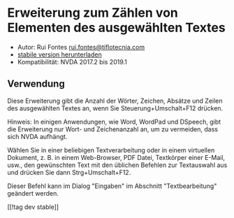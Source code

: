 # Erweiterung zum Zählen von Elementen des ausgewählten Textes #

* Autor: Rui Fontes <rui.fontes@tiflotecnia.com>
* [stabile version herunterladen][1]
* Kompatibilität: NVDA 2017.2 bis 2019.1

## Verwendung ##
Diese Erweiterung gibt die Anzahl der Wörter, Zeichen, Absätze und Zeilen
des ausgewählten Textes an, wenn Sie Steuerung+Umschalt+F12 drücken.

Hinweis: In einigen Anwendungen, wie Word, WordPad und DSpeech, gibt die
Erweiterung nur Wort- und Zeichenanzahl an, um zu vermeiden, dass sich NVDA
aufhängt.

Wählen Sie in einer beliebigen Textverarbeitung oder in einem virtuellen
Dokument, z. B. in einem Web-Browser, PDF Datei, Textkörper einer E-Mail,
usw., den gewünschten Text mit den üblichen Befehlen zur Textauswahl aus und
drücken Sie dann Strg+Umschalt+F12.

Dieser Befehl kann im Dialog "Eingaben" im Abschnitt "Textbearbeitung"
geändert werden.

[[!tag dev stable]]

[1]: https://addons.nvda-project.org/files/get.php?file=wc
